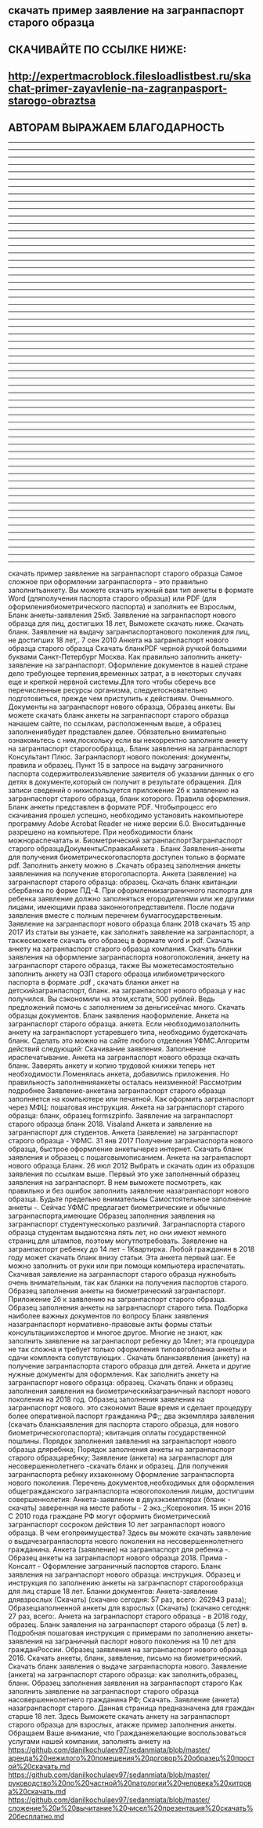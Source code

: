 скачать пример заявление на загранпаспорт старого образца
--------------------------------------------------
СКАЧИВАЙТЕ ПО ССЫЛКЕ НИЖЕ:
--------------------------------------------------
http://expertmacroblock.filesloadlistbest.ru/skachat-primer-zayavlenie-na-zagranpasport-starogo-obraztsa
--------------------------------------------------
АВТОРАМ ВЫРАЖАЕМ БЛАГОДАРНОСТЬ
--------------------------------------------------
--------------------------------------------------
--------------------------------------------------
--------------------------------------------------
--------------------------------------------------
--------------------------------------------------
--------------------------------------------------
--------------------------------------------------
--------------------------------------------------
--------------------------------------------------
--------------------------------------------------
--------------------------------------------------
--------------------------------------------------
--------------------------------------------------
--------------------------------------------------
--------------------------------------------------
--------------------------------------------------
--------------------------------------------------
--------------------------------------------------
--------------------------------------------------
--------------------------------------------------
--------------------------------------------------
--------------------------------------------------
--------------------------------------------------
--------------------------------------------------
--------------------------------------------------
--------------------------------------------------
--------------------------------------------------
--------------------------------------------------
--------------------------------------------------
--------------------------------------------------
--------------------------------------------------
--------------------------------------------------
--------------------------------------------------
--------------------------------------------------
--------------------------------------------------
--------------------------------------------------
--------------------------------------------------
--------------------------------------------------
--------------------------------------------------
--------------------------------------------------
--------------------------------------------------
--------------------------------------------------
--------------------------------------------------
--------------------------------------------------
--------------------------------------------------
--------------------------------------------------
--------------------------------------------------
--------------------------------------------------
--------------------------------------------------
--------------------------------------------------
--------------------------------------------------
--------------------------------------------------
--------------------------------------------------
--------------------------------------------------
--------------------------------------------------
--------------------------------------------------
--------------------------------------------------
--------------------------------------------------
скачать пример заявление на загранпаспорт старого образца Самое сложное при оформлении загранпаспорта - это правильно заполнитьанкету.  Вы можете скачать нужный вам тип анкеты в формате Word (дляполучения паспорта старого образца) или PDF (для оформлениябиометрического паспорта) и заполнить ее  Взрослым, Бланк анкеты-заявления 25кб. Заявление на загранпаспорт нового образца для лиц, достигших 18 лет, Выможете скачать ниже. Скачать бланк. Заявление на выдачу загранпаспортанового поколения для лиц, не достигших 18 лет,. 7 сен 2010  Анкета на загранпаспорт нового образца старого образца Скачать бланкPDF черной ручкой большими буквами Санкт-Петербург Москва. Как правильно заполнить анкету-заявление на загранпаспорт. Оформление документов в нашей стране дело требующее терпения,временных затрат, а в некоторых случаях еще и крепкой нервной системы.Для того чтобы сберечь все перечисленные ресурсы организма, следуетосновательно подготовиться, прежде чем приступить к действиям. Оченьмного. Документы на загранпаспорт нового образца, Образец анкеты. Вы можете скачать бланк анкеты на загранпаспорт старого образца нанашем сайте, по ссылкам, расположенным выше, а образец заполнениябудет представлен далее. Обязательно внимательно ознакомьтесь с ним,поскольку если вы некорректно заполните анкету на загранпаспорт старогообразца,. Бланк заявления на загранпаспорт  Консультант Плюс. Загранпаспорт нового поколения: документы, правила и образец. Пункт 15 в запросе на выдачу заграничного паспорта содержитволеизъявление заявителя об указании данных о его детях в документе,который он получит в результате обращения. Для записи сведений о нихиспользуется приложение 2б к заявлению на загранпаспорт старого образца, бланк которого. Правила оформления. Бланк анкеты представлен в формате PDF. Чтобыпроцесс его скачивания прошел успешно, необходимо установить накомпьютере программу Adobe Acrobat Reader не ниже версии 6.0. Вноситьданные разрешено на компьютере. При необходимости бланк можнораспечатать и. Биометрический загранпаспортЗагранпаспорт старого образцаДокументыСправкаАнкета . Бланк Заявления-анкеты для получения биометрическогопаспорта доступен только в формате pdf. Заполнить анкету можно в .Скачать образец заполнения анкеты заявлениния на получение второгопаспорта. Анкета (заявление) на загранпаспорт старого образца: образец. Скачать бланк квитанции сбербанка по форме ПД-4. При оформлениизаграничного паспорта для ребенка заявление должно заполняться егородителями или же другими лицами, имеющими права законногопредставителя. После подачи заявления вместе с полным перечнем бумаггосударственным. Заявление на загранпаспорт нового образца бланк 2018 скачать
15 апр 2017  Из статьи вы узнаете, как заполнить заявление на загранпаспорт, а такжесможете скачать его образец в формате word и pdf. Скачать анкету на загранпаспорт старого образца  компания. Скачать бланки заявления на оформление загранпаспорта новогопоколения, анкету на загранпаспорт старого образца, также Вы можетесамостоятельно заполнить анкету на ОЗП старого образца илибиометрического паспорта в формате .pdf , скачать бланки анкет на детскийзагранпаспорт, бланк. на загранпаспорт нового образца у нас получился. Вы сэкономили на этом,кстати, 500 рублей. Ведь предложений помочь с заполнением за деньгисейчас много. Скачать образцы документов. Бланк заявления наоформление. Анкета на загранпаспорт старого образца. анкета. Если необходимозаполнить анкету на загранпаспорт устаревшего типа, необходимо будетскачать бланк. Сделать это можно на сайте любого отделения УФМС.Алгоритм действий следующий: Скачивание заявления. Заполнение ираспечатывание. Анкета на загранпаспорт нового образца скачать бланк. Заверять анкету и копию трудовой книжки теперь нет необходимости.Поменялась анкета, добавились приложения. Но правильность заполненияанкеты осталась неизменной! Рассмотрим подробнее Заявление-анкетана загранпаспорт старого образца заполняется на компьютере или печатной. Как оформить загранпаспорт через МФЦ: пошаговая инструкция. Анкета на загранпаспорт старого образца: бланк, образец formszpinfo. Заявление на загранпаспорт старого образца бланк 2018. Visaland  Анкета и заявление на загранпаспорт для студентов. Анкета (заявление) на загранпаспорт старого образца - УФМС. 31 янв 2017  Получение загранпаспорта нового образца, быстрое оформление анкетычерез интернет. Скачать бланк заявления и образец с пошаговымописанием. Анкета на загранпаспорт нового образца  Бланк. 26 июл 2012  Выбрать и скачать один из образцов заявления по ссылкам выше. Первый это уже заполненный образец заявления на загранпаспорт. В нем выможете посмотреть, как правильно и без ошибок заполнить заявление назагранпаспорт нового образца. Будьте предельно внимательны
Самостоятельное заполнение анкеты -. Сейчас УФМС предлагает биометрические и обычные загранпаспорта,имеющие Образец заполнения заявления на загранпаспорт студентунесколько различий. Загранпаспорта старого образца студентам выдаютсяна пять лет, но они имеют немного страниц для штампов, поэтому могутпотребовать. Заявление на загранпаспорт ребенку до 14 лет - 1Квартирка. Любой гражданин в 2018 году может скачать бланк внизу статьи. Эта анкета первый шаг. Ее можно заполнить от руки или при помощи компьютера ираспечатать. Скачивая заявление на загранпаспорт старого образца нужнобыть очень внимательным, так как бланки на получения паспортов старого. Образец заполнения анкеты на биометрический загранпаспорт. Приложение 2б к заявлению на загранпаспорт старого образца. Образец заполнения анкеты на загранпаспорт старого типа. Подборка наиболее важных документов по вопросу Бланк заявления назагранпаспорт нормативно-правовые акты формы статьи консультацииэкспертов и многое другое. Многие не знают, как заполнить заявление на загранпаспорт ребенку до 14лет; эта процедура не так сложна и требует только оформления типовогобланка анкеты и сдачи комплекта сопутствующих . Скачать бланкзаявления (анкету) на получение загранпаспорта старого образца для детей. Анкета и другие нужные документы для оформления. Как заполнить анкету на загранпаспорт нового образца: образец. Скачать бланк и образец заполнения заявления на биометрическийзаграничный паспорт нового поколения на 2018 год. Образец заполнения заявления на загранпаспорт нового. это сэкономит Ваше время и сделает процедуру более оперативной.паспорт гражданина РФ;; два экземпляра заявления (скачать бланкзаявления для паспорта старого образца, для нового биометрическогопаспорта); квитанция оплаты государственной пошлины. Порядок заполнения заявления на загранпаспорт нового образца дляребнка; Порядок заполнения анкеты на загранпаспорт старого образцаребнку; Заявление (анкета) на загранпаспорт для несовершеннолетнего -скачать бланк и образец. Для получения загранпаспорта ребнку ихзаконному
Оформление загранпаспорта нового поколения. Перечень документов,необходимых для оформления общегражданского загранпаспорта новогопоколения лицам, достигшим совершеннолетия: Анкета-заявление в двухэкземплярах (бланк - скачать) заверенная на месте работы - 2 экз.;;Ксерокопия. 15 июн 2016  С 2010 года граждане РФ могут оформить биометрический загранпаспорт сосроком действия 10 лет  загранпаспорт нового образца. В чем егопреимущества?  Здесь вы можете скачать заявление о выдачезагранпаспорта нового поколения на несовершеннолетнего гражданина. Анкета (заявление) на загранпаспорт для ребенка -. Образец анкеты на загранпаспорт нового образца 2018. Прима - Консалт - Оформление заграничный паспортов старого. Бланк заявления на загранпаспорт нового образца: инструкция. Образец и инструкция по заполнению анкеты на загранпаспорт старогообразца для лиц старше 18 лет. Бланки документов: Анкета-заявление длявзрослых (Скачать) (скачано сегодня: 57 раз, всего: 262943 раза); Образецзаполненной анкеты для взрослых (Скачать) (скачано сегодня: 27 раз, всего:. Анкета на загранпаспорт старого образца - в 2018 году, образец. Бланк заявления на загранпаспорт старого образца (5 лет) в. Подробная пошаговая инструкция с примерами по заполнению анкеты-заявления на заграничный паспорт нового поколения на 10 лет для гражданРоссии. Образец заявления на загранпаспорт нового образца 2016. Скачать анкеты, бланк, заявление, письмо на биометрический. Скачать бланк заявления о выдаче загранпаспорта нового. Заявление (анкета) на загранпаспорт старого образца: как заполнить,образец, бланк. Образец заполнения заявления на загранпаспорт старого Как заполнить заявление на загранпаспорт старого образца насовершеннолетнего гражданина РФ; Скачать. Заявление (анкета) назагранпаспорт старого. Данная страница предназначена для граждан старше 18 лет. Здесь Выможете скачать анкету на загранпаспорт старого образца для взрослых, атакже пример заполнения анкеты. Обращаем Ваше внимание, что Гражданежелающие воспользоваться услугами нашей компании, заполнять анкету на
https://github.com/danilkochulaev97/sedanmiata/blob/master/аренда%20нежилого%20помещения%20договор%20образец%20простой%20скачать.md
https://github.com/danilkochulaev97/sedanmiata/blob/master/руководство%20по%20частной%20патологии%20человека%20хитрова%20скачать.md
https://github.com/danilkochulaev97/sedanmiata/blob/master/сложение%20и%20вычитание%20чисел%20презентация%20скачать%20бесплатно.md